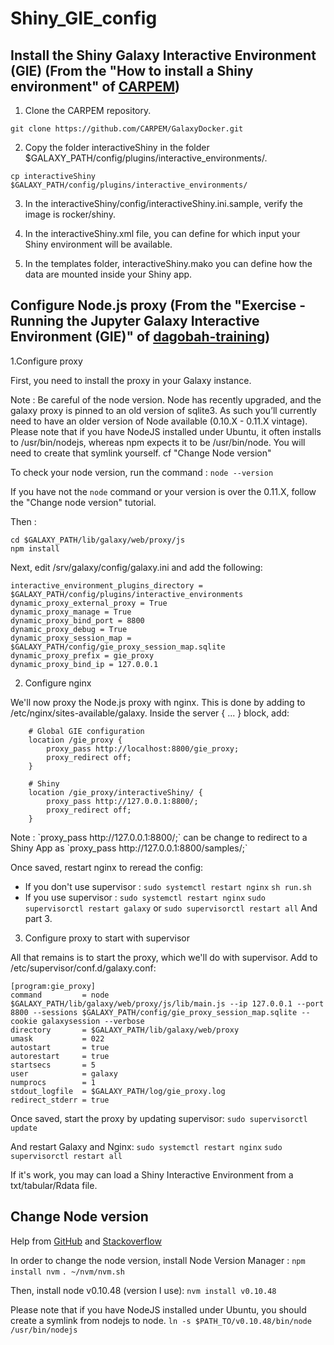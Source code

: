 Shiny_GIE_config
============================

Install the Shiny Galaxy Interactive Environment (GIE) (From the "How to install a Shiny environment" of [CARPEM](https://github.com/CARPEM/GalaxyDocker))
----------------------------------------------------------------------------------------------------------------------------------------------------------

1. Clone the CARPEM repository.

`git clone https://github.com/CARPEM/GalaxyDocker.git`

2. Copy the folder interactiveShiny in the folder $GALAXY\_PATH/config/plugins/interactive_environments/.

`cp interactiveShiny $GALAXY_PATH/config/plugins/interactive_environments/`

3. In the interactiveShiny/config/interactiveShiny.ini.sample, verify the image is rocker/shiny.

4. In the interactiveShiny.xml file, you can define for which input your Shiny environment will be available.

5. In the templates folder, interactiveShiny.mako you can define how the data are mounted inside your Shiny app.
<!--
6. To finish you need to add a cron job [docker-cron](https://github.com/cheyer/docker-cron) to your Galaxy container in order to preserve your resources. The Shiny app is not fully recognize by Galaxy and need to be clean as reported by ValentinChCloud. He proposed to use is [Shiny app](https://github.com/ValentinChCloud/shiny-GIE) which will exited the container after 60 secondes of inactivity. We wanted to add also a cron job to delete containers which are still present, until a better solution is found. You need to provide both the app name and the duration of the app. In our cases the Shiny app is killed after 300 seconds of activity.
-->

Configure Node.js proxy (From the "Exercise - Running the Jupyter Galaxy Interactive Environment (GIE)" of [dagobah-training](https://github.com/galaxyproject/dagobah-training/blob/2018-oslo/sessions/21-gie/ex1-jupyter.md))
---------------------------------------------------------------------------------------------------------------------------------------------------------------------------------------------------------------

1.Configure proxy

First, you need to install the proxy in your Galaxy instance.

<aside class="notice">
Note : 	Be careful of the node version. 
	Node has recently upgraded, and the galaxy proxy is pinned to an old version of sqlite3. As such you’ll currently need to have an older version of Node available (0.10.X - 0.11.X vintage).
	Please note that if you have NodeJS installed under Ubuntu, it often installs to /usr/bin/nodejs, whereas npm expects it to be /usr/bin/node. You will need to create that symlink yourself.
	cf "Change Node version"
</aside>

To check your node version, run the command :
`node --version`

If you have not the `node` command or your version is over the 0.11.X, follow the "Change node version" tutorial.

Then :
```
cd $GALAXY_PATH/lib/galaxy/web/proxy/js
npm install
```


Next, edit /srv/galaxy/config/galaxy.ini and add the following:
```
interactive_environment_plugins_directory = $GALAXY_PATH/config/plugins/interactive_environments
dynamic_proxy_external_proxy = True
dynamic_proxy_manage = True
dynamic_proxy_bind_port = 8800
dynamic_proxy_debug = True
dynamic_proxy_session_map = $GALAXY_PATH/config/gie_proxy_session_map.sqlite
dynamic_proxy_prefix = gie_proxy
dynamic_proxy_bind_ip = 127.0.0.1
```

2. Configure nginx

We'll now proxy the Node.js proxy with nginx. This is done by adding to /etc/nginx/sites-available/galaxy. Inside the server { ... } block, add:
```
    # Global GIE configuration
    location /gie_proxy {
        proxy_pass http://localhost:8800/gie_proxy;
        proxy_redirect off;
    }

    # Shiny
    location /gie_proxy/interactiveShiny/ {
        proxy_pass http://127.0.0.1:8800/;
        proxy_redirect off;
    }
```

<aside class="notice">
Note : `proxy_pass http://127.0.0.1:8800/;` can be change to redirect to a Shiny App as `proxy_pass http://127.0.0.1:8800/samples/<APP_NAME>;`
</aside>

Once saved, restart nginx to reread the config:
- If you don't use supervisor :
`sudo systemctl restart nginx`
`sh run.sh`
- If you use supervisor :
`sudo systemctl restart nginx`
`sudo supervisorctl restart galaxy` or `sudo supervisorctl restart all`
And part 3.


3. Configure proxy to start with supervisor

All that remains is to start the proxy, which we'll do with supervisor. Add to /etc/supervisor/conf.d/galaxy.conf:
```
[program:gie_proxy]
command         = node $GALAXY_PATH/lib/galaxy/web/proxy/js/lib/main.js --ip 127.0.0.1 --port 8800 --sessions $GALAXY_PATH/config/gie_proxy_session_map.sqlite --cookie galaxysession --verbose
directory       = $GALAXY_PATH/lib/galaxy/web/proxy
umask           = 022
autostart       = true
autorestart     = true
startsecs       = 5
user            = galaxy
numprocs        = 1
stdout_logfile  = $GALAXY_PATH/log/gie_proxy.log
redirect_stderr = true
```
Once saved, start the proxy by updating supervisor:
`sudo supervisorctl update`

And restart Galaxy and Nginx:
`sudo systemctl restart nginx`
`sudo supervisorctl restart all`


If it's work, you may can load a Shiny Interactive Environment from a txt/tabular/Rdata file.



Change Node version
-------------------
Help from [GitHub](https://github.com/creationix/nvm/blob/master/README.md#installation) and [Stackoverflow](https://stackoverflow.com/questions/9755841/how-can-i-change-the-version-of-npm-using-nvm)

In order to change the node version, install Node Version Manager :
`npm install nvm`
`. ~/nvm/nvm.sh`

Then, install node v0.10.48 (version I use):
`nvm install v0.10.48`
<!--`nvm use v0.10.48`-->

Please note that if you have NodeJS installed under Ubuntu, you should create a symlink from nodejs to node.
`ln -s $PATH_TO/v0.10.48/bin/node /usr/bin/nodejs`

